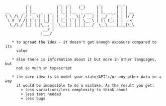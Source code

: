  ```
           _             _   _     _       _        _ _
          | |           | | | |   (_)     | |      | | |
 __      _| |__  _   _  | |_| |__  _ ___  | |_ __ _| | | __
 \ \ /\ / / '_ \| | | | | __| '_ \| / __| | __/ _` | | |/ /
  \ V  V /| | | | |_| | | |_| | | | \__ \ | || (_| | |   <
   \_/\_/ |_| |_|\__, |  \__|_| |_|_|___/  \__\__,_|_|_|\_\
                  __/ |
                 |___/
```

       * to spread the idea - it doesn't get enough exposure compared to its
         value

       * also there is information about it but more in other languages, but
         not so much in typescript

       * the core idea is to model your state/API's/or any other data in a way
         it would be impossible to do a mistake. As the result you get:
           + less variations/less complexity to think about
           + less test needed
           + less bugs
